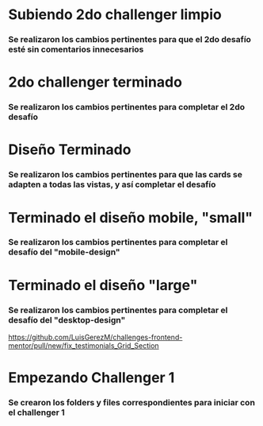 # Subiendo 2do challenger limpio
### Se realizaron los cambios pertinentes para que el 2do desafío esté sin comentarios innecesarios

# 2do challenger terminado
### Se realizaron los cambios pertinentes para completar el 2do desafío

# Diseño Terminado
### Se realizaron los cambios pertinentes para que las cards se adapten a todas las vistas, y así completar el desafío

# Terminado el diseño mobile, "small"
### Se realizaron los cambios pertinentes para completar el desafío del "mobile-design"

# Terminado el diseño "large"
### Se realizaron los cambios pertinentes para completar el desafío del "desktop-design"

https://github.com/LuisGerezM/challenges-frontend-mentor/pull/new/fix_testimonials_Grid_Section

# Empezando Challenger 1
### Se crearon los folders y files correspondientes para iniciar con el challenger 1
